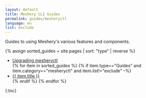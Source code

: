 ```yaml
---
layout: default
title: Meshery CLI Guides
permalink: guides/mesheryctl
language: en
list: exclude
---
```


Guides to using Meshery's various features and components. 

{% assign sorted_guides = site.pages | sort: "type" | reverse %}

<ul>
  <li><a href="{{ site.baseurl }}/guides/upgrade#upgrading-meshery-cli">Upgrading mesheryctl</a></lI>
  {% for item in sorted_guides %}
  {% if item.type=="Guides" and item.category=="mesheryctl" and item.list!="exclude" -%}
    <li><a href="{{ site.baseurl }}{{ item.url }}">{{ item.title }}</a>
    </li>
    {% endif %}
  {% endfor %}
</ul>




<!-- {% include toc.html page=Guides %} -->

{:toc}

<!-- {% comment %}
#
#  Change date order by adding '| reversed'
#  To sort by title or other variables use {% assign sorted_posts = category[1] | sort: 'title' %}
#
{% endcomment %}

{% for guide in site.adapter %}
<h2 id="{{guide[0] | uri_escape | downcase }}">{{guide[0] | capitalize}}1</h2>

{% endfor %}

{% assign sorted_guides = site.guides | sort %}
{% for guide in sorted_guides %}
<h2 id="{{guide[0] | uri_escape | downcase }}">{{guide[0] | capitalize}}</h2>

{% endfor %} -->